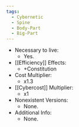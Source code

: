 ```yaml
---
tags:
  - Cybernetic
  - Spine
  - Body-Part
  - Big-Part
---
```

* Necessary to live:
	* Yes.
* [[Efficiency]] Effects:
	* +Constitution
* Cost Multiplier:
	* x1.3
* [[Cybercost]] Multiplier:
	* x1
* Nonexistent Versions:
	* None.
* Additional Info:
	* None.